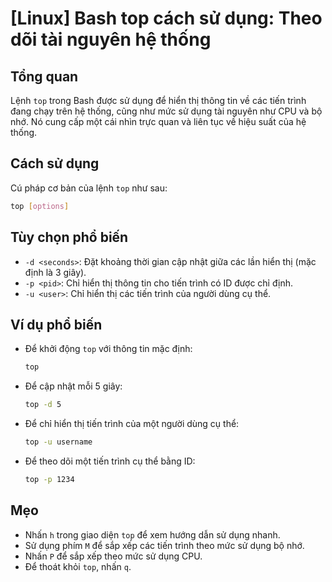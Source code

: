 # [Linux] Bash top cách sử dụng: Theo dõi tài nguyên hệ thống

## Tổng quan
Lệnh `top` trong Bash được sử dụng để hiển thị thông tin về các tiến trình đang chạy trên hệ thống, cũng như mức sử dụng tài nguyên như CPU và bộ nhớ. Nó cung cấp một cái nhìn trực quan và liên tục về hiệu suất của hệ thống.

## Cách sử dụng
Cú pháp cơ bản của lệnh `top` như sau:

```bash
top [options]
```

## Tùy chọn phổ biến
- `-d <seconds>`: Đặt khoảng thời gian cập nhật giữa các lần hiển thị (mặc định là 3 giây).
- `-p <pid>`: Chỉ hiển thị thông tin cho tiến trình có ID được chỉ định.
- `-u <user>`: Chỉ hiển thị các tiến trình của người dùng cụ thể.

## Ví dụ phổ biến
- Để khởi động `top` với thông tin mặc định:
  ```bash
  top
  ```

- Để cập nhật mỗi 5 giây:
  ```bash
  top -d 5
  ```

- Để chỉ hiển thị tiến trình của một người dùng cụ thể:
  ```bash
  top -u username
  ```

- Để theo dõi một tiến trình cụ thể bằng ID:
  ```bash
  top -p 1234
  ```

## Mẹo
- Nhấn `h` trong giao diện `top` để xem hướng dẫn sử dụng nhanh.
- Sử dụng phím `M` để sắp xếp các tiến trình theo mức sử dụng bộ nhớ.
- Nhấn `P` để sắp xếp theo mức sử dụng CPU.
- Để thoát khỏi `top`, nhấn `q`.